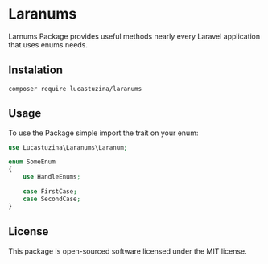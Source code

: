 # Laranums
Larnums Package provides useful methods nearly every Laravel application that uses enums needs.

## Instalation
`composer require lucastuzina/laranums`

## Usage
To use the Package simple import the trait on your enum:

```php
use Lucastuzina\Laranums\Laranum;

enum SomeEnum
{
    use HandleEnums;

    case FirstCase;
    case SecondCase;
}
```

## License
This package is open-sourced software licensed under the MIT license.
